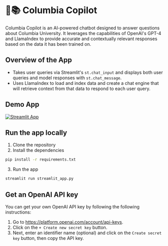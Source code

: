 # 🦙📚 Columbia Copilot

Columbia Copilot is an AI-powered chatbot designed to answer questions about Columbia University. It leverages the capabilities of OpenAI's GPT-4 and LlamaIndex to provide accurate and contextually relevant responses based on the data it has been trained on.

## Overview of the App

- Takes user queries via Streamlit's `st.chat_input` and displays both user queries and model responses with `st.chat_message`.
- Uses LlamaIndex to load and index data and create a chat engine that will retrieve context from that data to respond to each user query.

## Demo App

[![Streamlit App](https://static.streamlit.io/badges/streamlit_badge_black_white.svg)](https://llamaindex-chat-with-student-handbook-8tp48eikcchw2w9g9fvmsj.streamlit.app/)

## Run the app locally

1. Clone the repository
2. Install the dependencies

```bash
pip install -r requirements.txt
```

3. Run the app

```bash
streamlit run streamlit_app.py
```

## Get an OpenAI API key

You can get your own OpenAI API key by following the following instructions:
1. Go to https://platform.openai.com/account/api-keys.
2. Click on the `+ Create new secret key` button.
3. Next, enter an identifier name (optional) and click on the `Create secret key` button, then copy the API key.